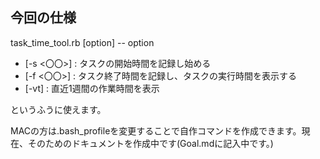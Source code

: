 ## 今回の仕様
task_time_tool.rb [option]
-- option
- [-s <〇〇>] : タスクの開始時間を記録し始める
- [-f <〇〇>] : タスク終了時間を記録し、タスクの実行時間を表示する
- [-vt] : 直近1週間の作業時間を表示

というふうに使えます。


MACの方は.bash_profileを変更することで自作コマンドを作成できます。現在、そのためのドキュメントを作成中です(Goal.mdに記入中です。)

